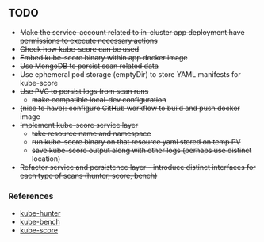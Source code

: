 ## TODO
* ~~Make the service-account related to in-cluster app deployment have permissions to execute necessary actions~~
* ~~Check how kube-score can be used~~
* ~~Embed kube-score binary within app docker image~~
* ~~Use MongoDB to persist scan related data~~
* Use ephemeral pod storage (emptyDir) to store YAML manifests for kube-score
* ~~Use PVC to persist logs from scan runs~~
  * ~~make compatible local-dev configuration~~
* ~~(nice to have): configure GitHub workflow to build and push docker image~~
* ~~Implement kube-score service layer~~
  * ~~take resource name and namespace~~
  * ~~run kube-score binary on that resource yaml stored on temp PV~~
  * ~~save kube-score output along with other logs (perhaps use distinct location)~~
* ~~Refactor service and persistence layer - introduce distinct interfaces for each type of scans (hunter, score, bench)~~

### References
* [kube-hunter](https://github.com/aquasecurity/kube-hunter)
* [kube-bench](https://github.com/aquasecurity/kube-bench)
* [kube-score](https://github.com/zegl/kube-score)
